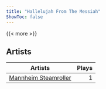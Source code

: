 ```yaml
---
title: "Hallelujah From The Messiah"
ShowToc: false
---
```


{{< more >}}

## Artists
Artists | Plays 
----- | -----: 
[Mannheim Steamroller](/artists/mannheim-steamroller-39605) | 1

